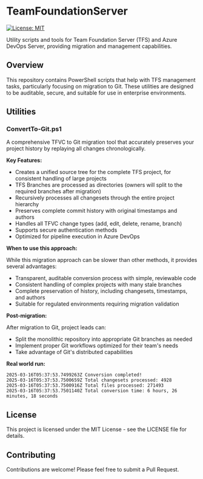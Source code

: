 # TeamFoundationServer

[![License: MIT](https://img.shields.io/badge/License-MIT-yellow.svg)](https://opensource.org/licenses/MIT)

Utility scripts and tools for Team Foundation Server (TFS) and Azure DevOps Server, providing migration and management capabilities.

## Overview

This repository contains PowerShell scripts that help with TFS management tasks, particularly focusing on migration to Git. These utilities are designed to be auditable, secure, and suitable for use in enterprise environments.

## Utilities

### ConvertTo-Git.ps1

A comprehensive TFVC to Git migration tool that accurately preserves your project history by replaying all changes chronologically.

**Key Features:**

- Creates a unified source tree for the complete TFS project, for consistent handling of large projects
- TFS Branches are processed as directories (owners will split to the required branches after migration)
- Recursively processes all changesets through the entire project hierarchy
- Preserves complete commit history with original timestamps and authors
- Handles all TFVC change types (add, edit, delete, rename, branch)
- Supports secure authentication methods
- Optimized for pipeline execution in Azure DevOps

**When to use this approach:**

While this migration approach can be slower than other methods, it provides several advantages:
- Transparent, auditable conversion process with simple, reviewable code
- Consistent handling of complex projects with many stale branches
- Complete preservation of history, including changesets, timestamps, and authors
- Suitable for regulated environments requiring migration validation

**Post-migration:**

After migration to Git, project leads can:
- Split the monolithic repository into appropriate Git branches as needed
- Implement proper Git workflows optimized for their team's needs
- Take advantage of Git's distributed capabilities


**Real world run:**
```code
2025-03-16T05:37:53.7499263Z Conversion completed!
2025-03-16T05:37:53.7500659Z Total changesets processed: 4928
2025-03-16T05:37:53.7500916Z Total files processed: 271493
2025-03-16T05:37:53.7501140Z Total conversion time: 6 hours, 26 minutes, 18 seconds
```

## License

This project is licensed under the MIT License - see the LICENSE file for details.

## Contributing

Contributions are welcome! Please feel free to submit a Pull Request.